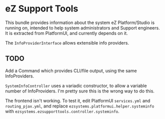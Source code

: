 # eZ Support Tools

This bundle provides information about the system eZ Platform/Studio is running on, intended to help system
administrators and Support engineers. It is extracted from PlatformUI, and currently depends on it.

The `InfoProviderInterface` allows extensible info providers.

## TODO

Add a Command which provides CLI/file output, using the same InfoProviders.

`SystemInfoController` uses a variadic constructor, to allow a variable number of InfoProviders. I'm
pretty sure this is the wrong way to do this.

The frontend isn't working. To test it, edit PlatformUI `services.yml` and `routing_pjax.yml`, and replace
`ezsystems.platformui.helper.systeminfo` with `ezsystems.ezsupporttools.controller.systeminfo`.
